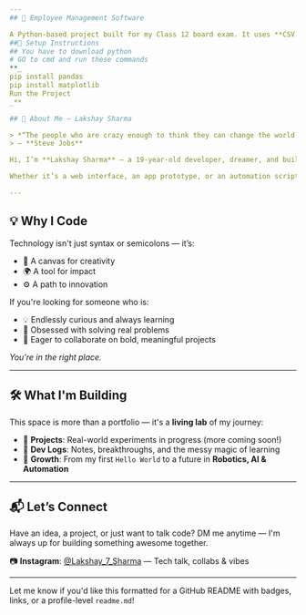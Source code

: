 ```yaml
---
## 🚀 Employee Management Software

A Python-based project built for my Class 12 board exam. It uses **CSV files**, **Pandas**, and **Matplotlib** to manage employee records — add, update, delete, and visualize data with ease. It's scalable, cleanly coded, and a great introduction to data handling and visualization.
##🔧 Setup Instructions
## You have to download python 
# GO to cmd and run these commands 
**_
pip install pandas
pip install matplotlib
Run the Project
_**

## 👋 About Me — Lakshay Sharma

> *“The people who are crazy enough to think they can change the world are the ones who do.”*
> — **Steve Jobs**

Hi, I’m **Lakshay Sharma** — a 19-year-old developer, dreamer, and builder on a mission to turn ideas into reality through code.

Whether it’s a web interface, an app prototype, or an automation script — I believe every line of code brings me closer to shaping the future I imagine.

---
```


## 💡 Why I Code

Technology isn't just syntax or semicolons — it’s:

* 🎨 A canvas for creativity
* 🌍 A tool for impact
* ⚙️ A path to innovation

If you're looking for someone who is:

* 💡 Endlessly curious and always learning
* 🧠 Obsessed with solving real problems
* 🤝 Eager to collaborate on bold, meaningful projects

*You’re in the right place.*

---

## 🛠 What I'm Building

This space is more than a portfolio — it's a **living lab** of my journey:

* 🔗 **Projects**: Real-world experiments in progress (more coming soon!)
* 📓 **Dev Logs**: Notes, breakthroughs, and the messy magic of learning
* 🌱 **Growth**: From my first `Hello World` to a future in **Robotics, AI & Automation**

---

## 📬 Let’s Connect

Have an idea, a project, or just want to talk code?
DM me anytime — I'm always up for building something awesome together.

📷 **Instagram**: [@Lakshay\_7\_Sharma](https://www.instagram.com/Lakshay_7_Sharma) — Tech talk, collabs & vibes

---

Let me know if you'd like this formatted for a GitHub README with badges, links, or a profile-level `readme.md`!
